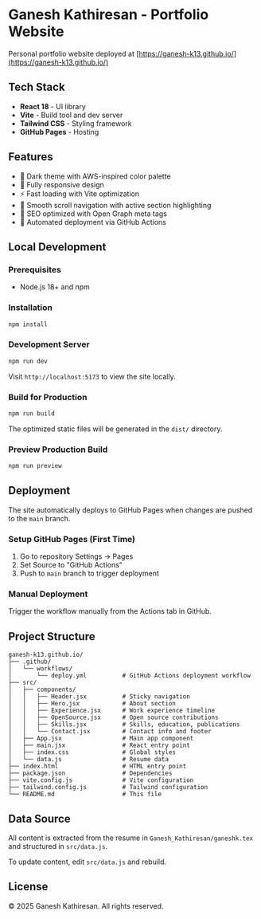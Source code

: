 # Ganesh Kathiresan - Portfolio Website

Personal portfolio website deployed at [https://ganesh-k13.github.io/](https://ganesh-k13.github.io/)

## Tech Stack

- **React 18** - UI library
- **Vite** - Build tool and dev server
- **Tailwind CSS** - Styling framework
- **GitHub Pages** - Hosting

## Features

- 🌙 Dark theme with AWS-inspired color palette
- 📱 Fully responsive design
- ⚡ Fast loading with Vite optimization
- 🎯 Smooth scroll navigation with active section highlighting
- 🔗 SEO optimized with Open Graph meta tags
- 🚀 Automated deployment via GitHub Actions

## Local Development

### Prerequisites

- Node.js 18+ and npm

### Installation

```bash
npm install
```

### Development Server

```bash
npm run dev
```

Visit `http://localhost:5173` to view the site locally.

### Build for Production

```bash
npm run build
```

The optimized static files will be generated in the `dist/` directory.

### Preview Production Build

```bash
npm run preview
```

## Deployment

The site automatically deploys to GitHub Pages when changes are pushed to the `main` branch.

### Setup GitHub Pages (First Time)

1. Go to repository Settings → Pages
2. Set Source to "GitHub Actions"
3. Push to `main` branch to trigger deployment

### Manual Deployment

Trigger the workflow manually from the Actions tab in GitHub.

## Project Structure

```
ganesh-k13.github.io/
├── .github/
│   └── workflows/
│       └── deploy.yml          # GitHub Actions deployment workflow
├── src/
│   ├── components/
│   │   ├── Header.jsx          # Sticky navigation
│   │   ├── Hero.jsx            # About section
│   │   ├── Experience.jsx      # Work experience timeline
│   │   ├── OpenSource.jsx      # Open source contributions
│   │   ├── Skills.jsx          # Skills, education, publications
│   │   └── Contact.jsx         # Contact info and footer
│   ├── App.jsx                 # Main app component
│   ├── main.jsx                # React entry point
│   ├── index.css               # Global styles
│   └── data.js                 # Resume data
├── index.html                  # HTML entry point
├── package.json                # Dependencies
├── vite.config.js              # Vite configuration
├── tailwind.config.js          # Tailwind configuration
└── README.md                   # This file
```

## Data Source

All content is extracted from the resume in `Ganesh_Kathiresan/ganeshk.tex` and structured in `src/data.js`.

To update content, edit `src/data.js` and rebuild.

## License

© 2025 Ganesh Kathiresan. All rights reserved.
